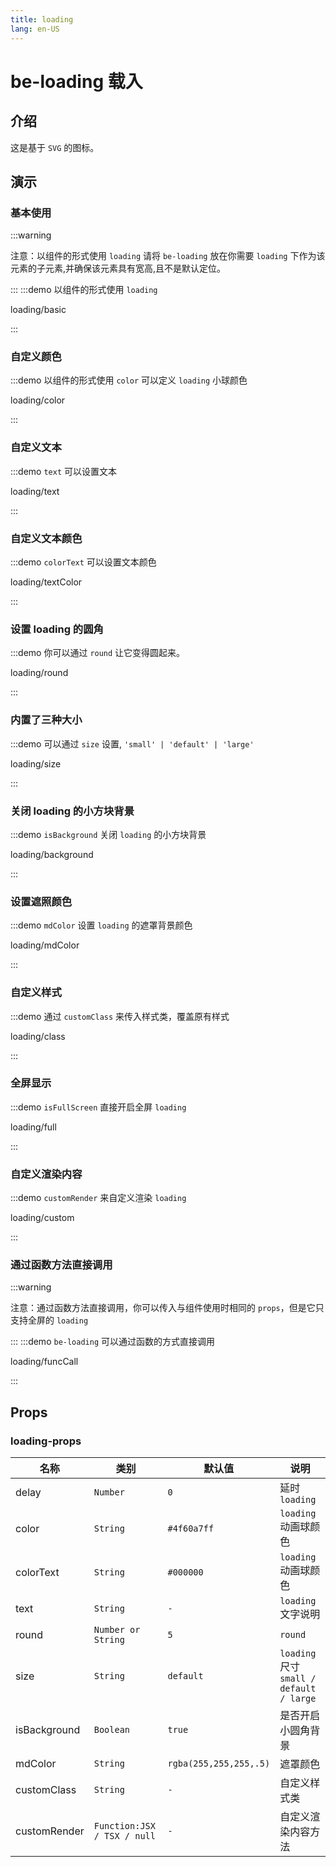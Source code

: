 ```yaml
---
title: loading
lang: en-US
---
```


# be-loading 载入

## 介绍

这是基于 `SVG` 的图标。

## 演示

### 基本使用
:::warning

注意：以组件的形式使用 `loading` 请将 `be-loading` 放在你需要 `loading` 下作为该元素的子元素,并确保该元素具有宽高,且不是默认定位。

:::
:::demo 以组件的形式使用 `loading`

loading/basic

:::

### 自定义颜色
:::demo 以组件的形式使用 `color` 可以定义 `loading` 小球颜色

loading/color

:::

### 自定义文本
:::demo `text` 可以设置文本

loading/text

:::

### 自定义文本颜色
:::demo `colorText` 可以设置文本颜色

loading/textColor

:::

### 设置 loading 的圆角
:::demo 你可以通过 `round` 让它变得圆起来。

loading/round

:::

### 内置了三种大小
:::demo 可以通过 `size` 设置, `'small' | 'default' | 'large'`

loading/size

:::

### 关闭 loading 的小方块背景
:::demo `isBackground` 关闭 `loading` 的小方块背景

loading/background

:::

### 设置遮照颜色
:::demo `mdColor` 设置 `loading` 的遮罩背景颜色

loading/mdColor

:::

### 自定义样式
:::demo 通过 `customClass` 来传入样式类，覆盖原有样式

loading/class

:::

### 全屏显示
:::demo `isFullScreen` 直接开启全屏 `loading`

loading/full

:::

### 自定义渲染内容
:::demo `customRender` 来自定义渲染 `loading`

loading/custom

:::

### 通过函数方法直接调用
:::warning

注意：通过函数方法直接调用，你可以传入与组件使用时相同的 `props`，但是它只支持全屏的 `loading`

:::
:::demo `be-loading` 可以通过函数的方式直接调用

loading/funcCall

:::

## Props

### loading-props

| 名称           | 类别                          | 默认值                    | 说明                                   |
|--------------|-----------------------------|------------------------|--------------------------------------|
| delay        | `Number`                    | `0`                    | 延时 `loading`                           |
| color        | `String`                    | `#4f60a7ff`            | `loading` 动画球颜色                        |
| colorText    | `String`                    | `#000000`              | `loading` 动画球颜色                        |
| text         | `String`                    | `-`                    | `loading` 文字说明                         |
| round        | `Number or String`          | `5`                    | `round`                              |
| size         | `String`                    | `default`              | `loading` 尺寸 `small / default / large` |
| isBackground | `Boolean`                   | `true`                 | 是否开启小圆角背景                            |
| mdColor      | `String`                    | `rgba(255,255,255,.5)` | 遮罩颜色                                 |
| customClass  | `String`                    | `-`                    | 自定义样式类                               |
| customRender | `Function:JSX / TSX / null` | `-`                    | 自定义渲染内容方法                            |
